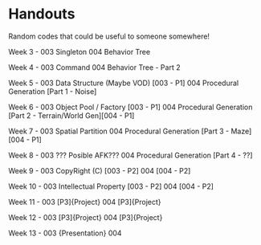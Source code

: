 # Handouts
Random codes that could be useful to someone somewhere!

Week 3 - 003 Singleton
         004 Behavior Tree

Week 4 - 003 Command
         004 Behavior Tree - Part 2

Week 5 - 003 Data Structure (Maybe VOD) [003 - P1]
         004 Procedural Generation [Part 1 - Noise]
         
Week 6 - 003 Object Pool / Factory [003 - P1]
         004 Procedural Generation [Part 2 - Terrain/World Gen][004 - P1]
         
Week 7 - 003 Spatial Partition
         004 Procedural Generation [Part 3 - Maze][004 - P1]
         
Week 8 - 003  ??? Posible AFK???
         004 Procedural Generation [Part 4 - ??]
         
Week 9 - 003 CopyRight (C) [003 - P2]
         004 [004 - P2]
         
Week 10 - 003 Intellectual Property [003 - P2]
          004 [004 - P2]
         
Week 11 - 003 [P3]{Project}
          004 [P3]{Project}
         
Week 12 - 003 [P3]{Project}
          004 [P3]{Project}
         
Week 13 - 003 
                {Presentation}
          004 

